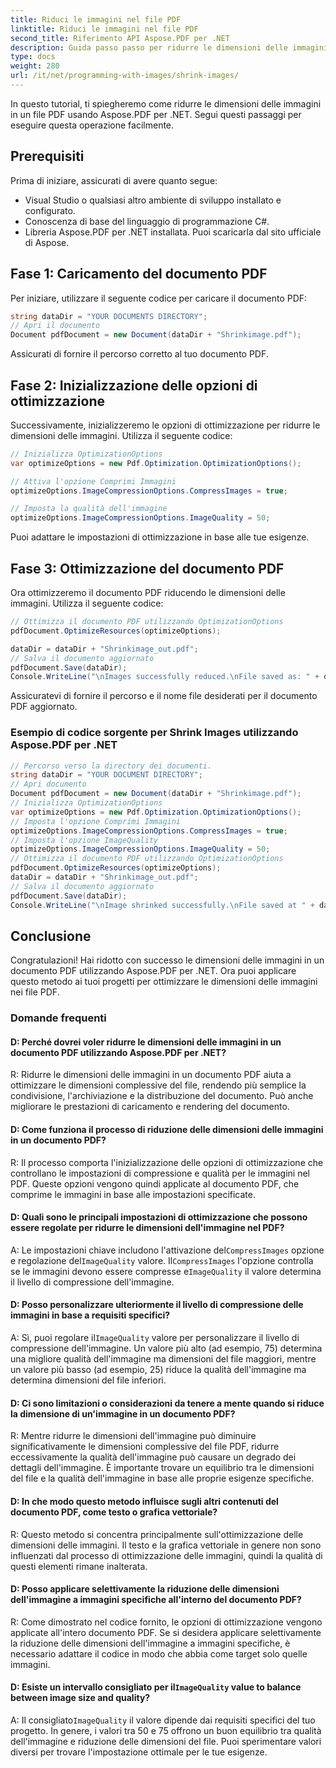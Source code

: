 ```yaml
---
title: Riduci le immagini nel file PDF
linktitle: Riduci le immagini nel file PDF
second_title: Riferimento API Aspose.PDF per .NET
description: Guida passo passo per ridurre le dimensioni delle immagini nei file PDF utilizzando Aspose.PDF per .NET.
type: docs
weight: 280
url: /it/net/programming-with-images/shrink-images/
---
```

In questo tutorial, ti spiegheremo come ridurre le dimensioni delle immagini in un file PDF usando Aspose.PDF per .NET. Segui questi passaggi per eseguire questa operazione facilmente.

## Prerequisiti

Prima di iniziare, assicurati di avere quanto segue:

- Visual Studio o qualsiasi altro ambiente di sviluppo installato e configurato.
- Conoscenza di base del linguaggio di programmazione C#.
- Libreria Aspose.PDF per .NET installata. Puoi scaricarla dal sito ufficiale di Aspose.

## Fase 1: Caricamento del documento PDF

Per iniziare, utilizzare il seguente codice per caricare il documento PDF:

```csharp
string dataDir = "YOUR DOCUMENTS DIRECTORY";
// Apri il documento
Document pdfDocument = new Document(dataDir + "Shrinkimage.pdf");
```

Assicurati di fornire il percorso corretto al tuo documento PDF.

## Fase 2: Inizializzazione delle opzioni di ottimizzazione

Successivamente, inizializzeremo le opzioni di ottimizzazione per ridurre le dimensioni delle immagini. Utilizza il seguente codice:

```csharp
// Inizializza OptimizationOptions
var optimizeOptions = new Pdf.Optimization.OptimizationOptions();

// Attiva l'opzione Comprimi Immagini
optimizeOptions.ImageCompressionOptions.CompressImages = true;

// Imposta la qualità dell'immagine
optimizeOptions.ImageCompressionOptions.ImageQuality = 50;
```

Puoi adattare le impostazioni di ottimizzazione in base alle tue esigenze.

## Fase 3: Ottimizzazione del documento PDF

Ora ottimizzeremo il documento PDF riducendo le dimensioni delle immagini. Utilizza il seguente codice:

```csharp
// Ottimizza il documento PDF utilizzando OptimizationOptions
pdfDocument.OptimizeResources(optimizeOptions);

dataDir = dataDir + "Shrinkimage_out.pdf";
// Salva il documento aggiornato
pdfDocument.Save(dataDir);
Console.WriteLine("\nImages successfully reduced.\nFile saved as: " + dataDir);
```

Assicuratevi di fornire il percorso e il nome file desiderati per il documento PDF aggiornato.

### Esempio di codice sorgente per Shrink Images utilizzando Aspose.PDF per .NET 
```csharp
// Percorso verso la directory dei documenti.
string dataDir = "YOUR DOCUMENT DIRECTORY";
// Apri documento
Document pdfDocument = new Document(dataDir + "Shrinkimage.pdf");
// Inizializza OptimizationOptions
var optimizeOptions = new Pdf.Optimization.OptimizationOptions();
// Imposta l'opzione Comprimi Immagini
optimizeOptions.ImageCompressionOptions.CompressImages = true;
// Imposta l'opzione ImageQuality
optimizeOptions.ImageCompressionOptions.ImageQuality = 50;
// Ottimizza il documento PDF utilizzando OptimizationOptions
pdfDocument.OptimizeResources(optimizeOptions);
dataDir = dataDir + "Shrinkimage_out.pdf";
// Salva il documento aggiornato
pdfDocument.Save(dataDir);
Console.WriteLine("\nImage shrinked successfully.\nFile saved at " + dataDir);
```

## Conclusione

Congratulazioni! Hai ridotto con successo le dimensioni delle immagini in un documento PDF utilizzando Aspose.PDF per .NET. Ora puoi applicare questo metodo ai tuoi progetti per ottimizzare le dimensioni delle immagini nei file PDF.

### Domande frequenti

#### D: Perché dovrei voler ridurre le dimensioni delle immagini in un documento PDF utilizzando Aspose.PDF per .NET?

R: Ridurre le dimensioni delle immagini in un documento PDF aiuta a ottimizzare le dimensioni complessive del file, rendendo più semplice la condivisione, l'archiviazione e la distribuzione del documento. Può anche migliorare le prestazioni di caricamento e rendering del documento.

#### D: Come funziona il processo di riduzione delle dimensioni delle immagini in un documento PDF?

R: Il processo comporta l'inizializzazione delle opzioni di ottimizzazione che controllano le impostazioni di compressione e qualità per le immagini nel PDF. Queste opzioni vengono quindi applicate al documento PDF, che comprime le immagini in base alle impostazioni specificate.

#### D: Quali sono le principali impostazioni di ottimizzazione che possono essere regolate per ridurre le dimensioni dell'immagine nel PDF?

 A: Le impostazioni chiave includono l'attivazione del`CompressImages` opzione e regolazione del`ImageQuality` valore. Il`CompressImages` l'opzione controlla se le immagini devono essere compresse e`ImageQuality` il valore determina il livello di compressione dell'immagine.

#### D: Posso personalizzare ulteriormente il livello di compressione delle immagini in base a requisiti specifici?

 A: Sì, puoi regolare il`ImageQuality` valore per personalizzare il livello di compressione dell'immagine. Un valore più alto (ad esempio, 75) determina una migliore qualità dell'immagine ma dimensioni del file maggiori, mentre un valore più basso (ad esempio, 25) riduce la qualità dell'immagine ma determina dimensioni del file inferiori.

#### D: Ci sono limitazioni o considerazioni da tenere a mente quando si riduce la dimensione di un'immagine in un documento PDF?

R: Mentre ridurre le dimensioni dell'immagine può diminuire significativamente le dimensioni complessive del file PDF, ridurre eccessivamente la qualità dell'immagine può causare un degrado dei dettagli dell'immagine. È importante trovare un equilibrio tra le dimensioni del file e la qualità dell'immagine in base alle proprie esigenze specifiche.

#### D: In che modo questo metodo influisce sugli altri contenuti del documento PDF, come testo o grafica vettoriale?

R: Questo metodo si concentra principalmente sull'ottimizzazione delle dimensioni delle immagini. Il testo e la grafica vettoriale in genere non sono influenzati dal processo di ottimizzazione delle immagini, quindi la qualità di questi elementi rimane inalterata.

#### D: Posso applicare selettivamente la riduzione delle dimensioni dell'immagine a immagini specifiche all'interno del documento PDF?

R: Come dimostrato nel codice fornito, le opzioni di ottimizzazione vengono applicate all'intero documento PDF. Se si desidera applicare selettivamente la riduzione delle dimensioni dell'immagine a immagini specifiche, è necessario adattare il codice in modo che abbia come target solo quelle immagini.

####  D: Esiste un intervallo consigliato per il`ImageQuality` value to balance between image size and quality?

 A: Il consigliato`ImageQuality` il valore dipende dai requisiti specifici del tuo progetto. In genere, i valori tra 50 e 75 offrono un buon equilibrio tra qualità dell'immagine e riduzione delle dimensioni del file. Puoi sperimentare valori diversi per trovare l'impostazione ottimale per le tue esigenze.